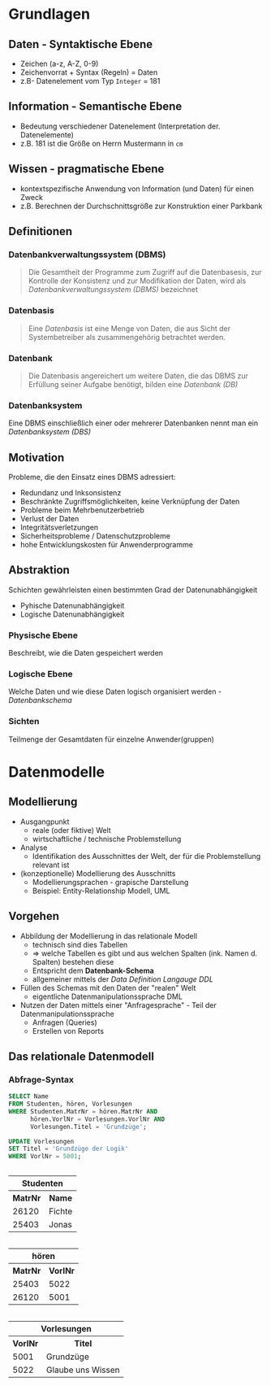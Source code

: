 # Grundlagen

## Daten - Syntaktische Ebene
- Zeichen (a-z, A-Z, 0-9)
- Zeichenvorrat + Syntax (Regeln) = Daten
- z.B- Datenelement vom Typ ```Integer``` = 181

## Information - Semantische Ebene
- Bedeutung verschiedener Datenelement (Interpretation der. Datenelemente)
- z.B. 181 ist die Größe on Herrn Mustermann in ```cm```

## Wissen - pragmatische Ebene 
- kontextspezifische Anwendung von Information (und Daten) für einen Zweck
- z.B. Berechnen der Durchschnittsgröße zur Konstruktion einer Parkbank

## Definitionen

### Datenbankverwaltungssystem (DBMS)
> Die Gesamtheit der Programme zum Zugriff auf die Datenbasesis, zur Kontrolle der Konsistenz und zur Modifikation der Daten, wird als *Datenbankverwaltungssystem (DBMS)* bezeichnet

### Datenbasis
> Eine *Datenbasis* ist eine Menge von Daten, die aus Sicht der Systembetreiber als zusammengehörig betrachtet werden.

### Datenbank
>Die Datenbasis angereichert um weitere Daten, die das DBMS zur Erfüllung seiner Aufgabe benötigt, bilden eine *Datenbank (DB)*

### Datenbanksystem
Eine DBMS einschließlich einer oder mehrerer Datenbanken nennt man ein *Datenbanksystem (DBS)*

## Motivation

Probleme, die den Einsatz eines DBMS adressiert:

- Redundanz und Inksonsistenz
- Beschränkte Zugriffsmöglichkeiten, keine Verknüpfung der Daten
- Probleme beim Mehrbenutzerbetrieb
- Verlust der Daten
- Integritätsverletzungen
- Sicherheitsprobleme / Datenschutzprobleme
- hohe Entwicklungskosten für Anwenderprogramme

## Abstraktion

Schichten gewährleisten einen bestimmten Grad der Datenunabhängigkeit

- Pyhische Datenunabhängigkeit
- Logische Datenunabhängigkeit

### Physische Ebene
Beschreibt, wie die Daten gespeichert werden

### Logische Ebene
Welche Daten und wie diese Daten logisch organisiert werden - *Datenbankschema*

### Sichten
Teilmenge der Gesamtdaten für einzelne Anwender(gruppen)

# Datenmodelle

## Modellierung

- Ausgangpunkt
	- reale (oder fiktive) Welt
	- wirtschaftliche / technische Problemstellung
- Analyse
	- Identifikation des Ausschnittes der Welt, der für die Problemstellung relevant ist
- (konzeptionelle) Modellierung des Ausschnitts
	- Modellierungsprachen - grapische Darstellung
	- Beispiel: Entity-Relationship Modell, UML

## Vorgehen

- Abbildung der Modellierung in das relationale Modell
	- technisch sind dies Tabellen
	- => welche Tabellen es gibt und aus welchen Spalten (ink. Namen d. Spalten) bestehen diese
	- Entspricht dem **Datenbank-Schema**
	- allgemeiner mittels der *Data Definition Langauge DDL*
- Füllen des Schemas mit den Daten der "realen" Welt
	- eigentliche Datenmanipulationssprache DML
- Nutzen der Daten mittels einer "Anfragesprache" - Teil der Datenmanipulationssprache
	- Anfragen (Queries)
	- Erstellen von Reports

## Das relationale Datenmodell

### Abfrage-Syntax


```sql
SELECT Name
FROM Studenten, hören, Vorlesungen
WHERE Studenten.MatrNr = hören.MatrNr AND
	  hören.VorlNr = Vorlesungen.VorlNr AND
	  Vorlesungen.Titel = 'Grundzüge';
```
```sql
UPDATE Vorlesungen
SET Titel = 'Grundzüge der Logik'
WHERE VorlNr = 5001;
```

<div>
<table style="float:left; margin-right: 5px;">
	<tr>
		<th colspan=2>Studenten</th>
	</tr>
	<tr>
		<th>MatrNr</th>
		<th>Name</th>
	</tr>
	<tr>
		<td>26120</td>
		<td>Fichte</td>
	</tr>
	<tr>
		<td>25403</td>
		<td>Jonas</td>
	</tr>
</table>

<table style="float:left; margin-right: 5px;"">
	<tr>
		<th colspan=2>hören</th>
	</tr>
	<tr>
		<th>MatrNr</th>
		<th>VorlNr</th>
	</tr>
	<tr>
		<td>25403</td>
		<td>5022</td>
	</tr>
	<tr>
		<td>26120</td>
		<td>5001</td>
	</tr>
</table>

<table style="float:left;">
	<tr>
		<th colspan=2>Vorlesungen</th>
	</tr>
	<tr>
		<th>VorlNr</th>
		<th>Titel</th>
	</tr>
	<tr>
		<td>5001</td>
		<td>Grundzüge</td>
	</tr>
	<tr>
		<td>5022</td>
		<td>Glaube uns Wissen</td>
	</tr>
</table>

